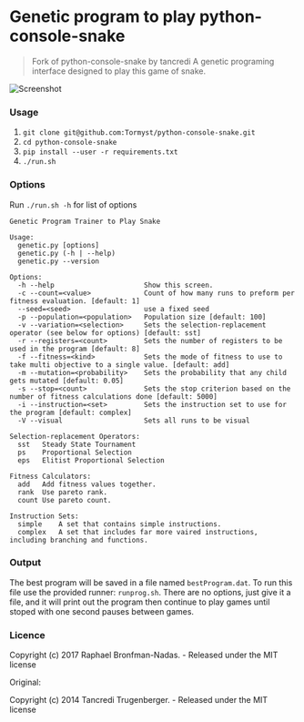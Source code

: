# Genetic program to play python-console-snake

> Fork of python-console-snake by tancredi
> A genetic programing interface designed to play this game of snake.

![Screenshot](https://s23.postimg.org/dj6d3xhi3/2017-04-17_00.17.55.gif)

### Usage

1. `git clone git@github.com:Tormyst/python-console-snake.git`
2. `cd python-console-snake`
3. `pip install --user -r requirements.txt`
4. `./run.sh`

### Options

Run `./run.sh -h` for list of options

```
Genetic Program Trainer to Play Snake

Usage:
  genetic.py [options]
  genetic.py (-h | --help)
  genetic.py --version

Options:
  -h --help                      Show this screen.
  -c --count=<value>             Count of how many runs to preform per fitness evaluation. [default: 1]
  --seed=<seed>                  use a fixed seed
  -p --population=<population>   Population size [default: 100]
  -v --variation=<selection>     Sets the selection-replacement operator (see below for options) [default: sst]
  -r --registers=<count>         Sets the number of registers to be used in the program [default: 8]
  -f --fitness=<kind>            Sets the mode of fitness to use to take multi objective to a single value. [default: add]
  -m --mutation=<probability>    Sets the probability that any child gets mutated [default: 0.05]
  -s --stop=<count>              Sets the stop criterion based on the number of fitness calculations done [default: 5000]
  -i --instruction=<set>         Sets the instruction set to use for the program [default: complex]
  -V --visual                    Sets all runs to be visual

Selection-replacement Operators:
  sst   Steady State Tournament
  ps    Proportional Selection
  eps   Elitist Proportional Selection

Fitness Calculators:
  add   Add fitness values together.
  rank  Use pareto rank.
  count Use pareto count.

Instruction Sets:
  simple    A set that contains simple instructions.
  complex   A set that includes far more vaired instructions, including branching and functions.
```

### Output

The best program will be saved in a file named `bestProgram.dat`.  To run this file use the provided runner: `runprog.sh`.  There are no options, just give it a file, and it will print out the program then continue to play games until stoped with one second pauses between games.

### Licence

Copyright (c) 2017 Raphael Bronfman-Nadas. - Released under the MIT license

Original:

Copyright (c) 2014 Tancredi Trugenberger. - Released under the MIT license
